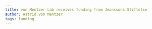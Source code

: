 ```yaml
---
title: von Mentzer Lab receives funding from Jeanssons Stiftelse
author: Astrid von Mentzer
tags: funding
---
```


